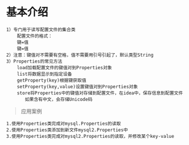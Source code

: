﻿# 基本介绍
    1）专门用于读写配置文件的集合类
        配置文件的格式：
        键=值
        键=值
    2）注意：键值对不需要有空格，值不需要用引号引起了，默认类型String
    3）Properties的常见方法
        load加载配置文件的键值对到Properties对象
        list将数据显示到指定设备
        getProperty(key)根据键获取值
        setProperty(key,value)设置键值对到Properties对象
        store将Properties中的键值对存储到配置文件，在idea中，保存信息到配置文件
           如果含有中文，会存储Unicode码
> 应用案例

    1.使用Properties类完成对mysql.Properties的读取
    2.使用Properties类添加到新文件mysql2.Properties中
    3.使用Properties类完成对mysql2.Properties的读取，并修改某个key-value

